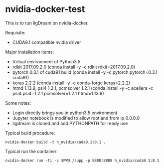 # nvidia-docker-test

This is to run ligDream on nvidia-docker.

Requisite:

- CUDA9.1 compatible nvidia driver

Major installation items:

- Virtual environment of Python3.5
- rdkit 2017.09.2.0 (conda install -y -c rdkit rdkit=2017.09.2.0)
- pytorch 0.3.1 of cuda91 build (conda install -y -c pytorch pytorch=0.3.1 cuda91)
- keras 2.2.2 (conda install -y -c conda-forge keras=2.2.2)
- htmd 1.13.9, psi4 1.2.1, pcmsolver 1.2.1 (conda install -y -c acellera -c psi4 psi4=1.2.1 pcmsolver=1.2.1 htmd=1.13.9)

Some notes:

- Login directly brings you in python3.5 environment
- Jupyter notebook is modified to allow root and from ip 0.0.0.0
- ligdream is cloned and add PYTHONPATH for ready use

Typical build procedure:

```
nvidia-docker build -t h_nvidia/cuda9.1:0.1 .
```

Typical run the container:

```
nvidia-docker run -ti -v $PWD:/supp -p 8888:8888 h_nvidia/cuda9.1:0.1
```
